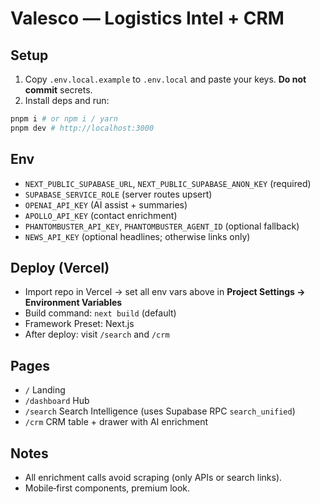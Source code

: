 # Valesco — Logistics Intel + CRM

## Setup
1. Copy `.env.local.example` to `.env.local` and paste your keys. **Do not commit** secrets.
2. Install deps and run:

```bash
pnpm i # or npm i / yarn
pnpm dev # http://localhost:3000
```

## Env
- `NEXT_PUBLIC_SUPABASE_URL`, `NEXT_PUBLIC_SUPABASE_ANON_KEY` (required)
- `SUPABASE_SERVICE_ROLE` (server routes upsert)
- `OPENAI_API_KEY` (AI assist + summaries)
- `APOLLO_API_KEY` (contact enrichment)
- `PHANTOMBUSTER_API_KEY`, `PHANTOMBUSTER_AGENT_ID` (optional fallback)
- `NEWS_API_KEY` (optional headlines; otherwise links only)

## Deploy (Vercel)
- Import repo in Vercel → set all env vars above in **Project Settings → Environment Variables**
- Build command: `next build` (default)
- Framework Preset: Next.js
- After deploy: visit `/search` and `/crm`

## Pages
- `/` Landing
- `/dashboard` Hub
- `/search` Search Intelligence (uses Supabase RPC `search_unified`)
- `/crm` CRM table + drawer with AI enrichment

## Notes
- All enrichment calls avoid scraping (only APIs or search links).
- Mobile‑first components, premium look.